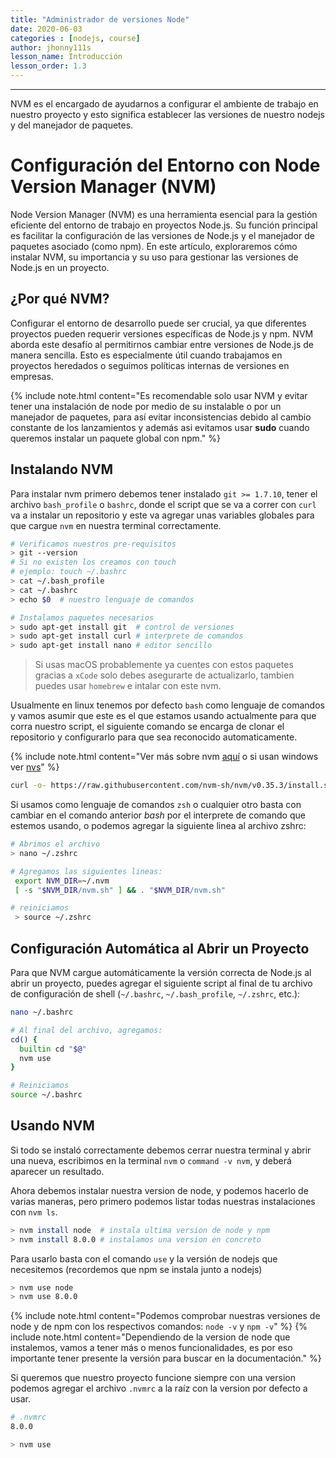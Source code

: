 ```yaml
---
title: "Administrador de versiones Node"
date: 2020-06-03
categories : [nodejs, course]
author: jhonny111s
lesson_name: Introducción
lesson_order: 1.3
---
```


--------------
NVM es el encargado de ayudarnos a configurar el ambiente de trabajo en nuestro proyecto y esto significa establecer las versiones de nuestro nodejs y del manejador de paquetes.

# Configuración del Entorno con Node Version Manager (NVM)

Node Version Manager (NVM) es una herramienta esencial para la gestión eficiente del entorno de trabajo en proyectos Node.js. Su función principal es facilitar la configuración de las versiones de Node.js y el manejador de paquetes asociado (como npm). En este artículo, exploraremos cómo instalar NVM, su importancia y su uso para gestionar las versiones de Node.js en un proyecto.

## ¿Por qué NVM?

Configurar el entorno de desarrollo puede ser crucial, ya que diferentes proyectos pueden requerir versiones específicas de Node.js y npm. NVM aborda este desafío al permitirnos cambiar entre versiones de Node.js de manera sencilla. Esto es especialmente útil cuando trabajamos en proyectos heredados o seguimos políticas internas de versiones en empresas.

{% include note.html content="Es recomendable solo usar NVM y evitar tener una instalación de node por medio de su instalable o por un manejador de paquetes, para así evitar inconsistencias debido al cambio constante de los lanzamientos y además asi evitamos usar **sudo** cuando queremos instalar un paquete global con npm." %}

## Instalando NVM

Para instalar nvm primero debemos tener instalado `git >= 1.7.10`, tener el archivo `bash_profile` o `bashrc`, donde el script que se va a correr con `curl` va a instalar un repositorio y este va agregar unas variables globales para que cargue `nvm` en nuestra terminal correctamente.

~~~bash
# Verificamos nuestros pre-requisitos
> git --version
# Si no existen los creamos con touch
# ejemplo: touch ~/.bashrc
> cat ~/.bash_profile
> cat ~/.bashrc
> echo $0  # nuestro lenguaje de comandos
~~~

~~~bash
# Instalamos paquetes necesarios
> sudo apt-get install git  # control de versiones
> sudo apt-get install curl # interprete de comandos
> sudo apt-get install nano # editor sencillo
~~~

> Si usas macOS probablemente ya cuentes con estos paquetes gracias a `xCode` solo debes asegurarte de actualizarlo, tambien puedes usar `homebrew` e intalar con este nvm.

Usualmente en linux tenemos por defecto `bash` como lenguaje de comandos y vamos asumir que este es el que estamos usando actualmente para que corra nuestro script, el siguiente comando se encarga de clonar el repositorio y configurarlo para que sea reconocido automaticamente.

{% include note.html content="Ver más sobre nvm [aquí](https://github.com/nvm-sh/nvm) o si usan windows ver [nvs](https://github.com/jasongin/nvs)" %}


~~~bash
curl -o- https://raw.githubusercontent.com/nvm-sh/nvm/v0.35.3/install.sh | bash
~~~

Si usamos como lenguaje de comandos `zsh` o cualquier otro basta con cambiar en el comando anterior *bash* por el interprete de comando que estemos usando, o podemos agregar la siguiente linea al archivo zshrc:

~~~bash
# Abrimos el archivo
> nano ~/.zshrc

# Agregamos las siguientes lineas:
 export NVM_DIR=~/.nvm
 [ -s "$NVM_DIR/nvm.sh" ] && . "$NVM_DIR/nvm.sh"

# reiniciamos
 > source ~/.zshrc
~~~

## Configuración Automática al Abrir un Proyecto

Para que NVM cargue automáticamente la versión correcta de Node.js al abrir un proyecto, puedes agregar el siguiente script al final de tu archivo de configuración de shell (`~/.bashrc`, `~/.bash_profile`, `~/.zshrc`, etc.):

```bash
nano ~/.bashrc

# Al final del archivo, agregamos:
cd() {
  builtin cd "$@"
  nvm use
}

# Reiniciamos
source ~/.bashrc
```

## Usando NVM

Si todo se instaló correctamente debemos cerrar nuestra terminal y abrir una nueva, escribimos en la terminal `nvm` o `command -v nvm`, y deberá aparecer un resultado.

Ahora debemos instalar nuestra version de node, y podemos hacerlo de varias maneras, pero primero podemos listar todas nuestras instalaciones con `nvm ls`.

~~~bash
> nvm install node  # instala ultima version de node y npm
> nvm install 8.0.0 # instalamos una version en concreto
~~~

Para usarlo basta con el comando `use` y la versión de nodejs que necesitemos (recordemos que npm se instala junto a nodejs)

~~~bash
> nvm use node  
> nvm use 8.0.0
~~~

{% include note.html content="Podemos comprobar nuestras versiones de node y de npm con los respectivos comandos: `node -v` y `npm -v`" %}
{% include note.html content="Dependiendo de la version de node que instalemos, vamos a tener más o menos funcionalidades, es por eso importante tener presente la versión para buscar en la documentación." %}

Si queremos que nuestro proyecto funcione siempre con una version podemos agregar el archivo `.nvmrc` a la raíz con la version por defecto a usar.

~~~bash
# .nvmrc
8.0.0
~~~
~~~bash
> nvm use
~~~
